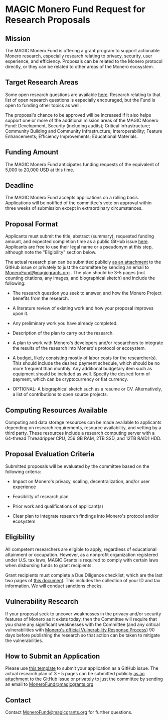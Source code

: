 # MAGIC Monero Fund Request for Research Proposals

## Mission  

The MAGIC Monero Fund is offering a grant program to support actionable Monero research, especially research relating to privacy, security, user experience, and efficiency. Proposals can be related to the Monero protocol directly, or they can be related to other areas of the Monero ecosystem.  

## Target Research Areas  

Some open research questions are available [here](https://github.com/monero-project/research-lab/issues/94). Research relating to that list of open research questions is especially encouraged, but the Fund is open to funding other topics as well.  

The proposal's chance to be approved will be increased if it also helps support one or more of the additional mission areas of the MAGIC Monero Fund: Development, Security (including audits); Critical Infrastructure; Community Building and Community Infrastructure; Interoperability; Feature Enhancements; Efficiency Improvements; Educational Materials.  

## Funding Amount  

The MAGIC Monero Fund anticipates funding requests of the equivalent of 5,000 to 20,000 USD at this time.  

## Deadline  

The MAGIC Monero Fund accepts applications on a rolling basis. Applications will be notified of the committee's vote on approval within three weeks of submission except in extraordinary circumstances.  

## Proposal Format  

Applicants must submit the title, abstract (summary), requested funding amount, and expected completion time as a public GitHub issue [here](https://github.com/MAGICGrants/Monero-Fund/issues/new?assignees=&labels=&template=grant-application.md&title=[Grant+Title]). Applicants are free to use their legal name or a pseudonym at this step, although note the "Eligibility" section below.  

The actual research plan can be submitted publicly [as an attachment](https://docs.github.com/en/get-started/writing-on-github/working-with-advanced-formatting/attaching-files) to the GitHub issue or privately to just the committee by sending an email to MoneroFund@magicgrants.org . The plan should be 3-5 pages (not counting citations, any images, and biographical sketch) and include the following:  

*   The research question you seek to answer, and how the Monero Project benefits from the research.  
    
*   A literature review of existing work and how your proposal improves upon it.  
    
*   Any preliminary work you have already completed.  
    
*   Description of the plan to carry out the research.  
    
*   A plan to work with Monero's developers and/or researchers to integrate the results of the research into Monero's protocol or ecosystem.  
    
*   A budget, likely consisting mostly of labor costs for the researcher(s). This should include the desired payment schedule, which should be no more frequent than monthly. Any additional budgetary item such as equipment should be included as well. Specify the desired form of payment, which can be cryptocurrency or fiat currency.  
    
*   OPTIONAL: A biographical sketch such as a resume or CV. Alternatively, a list of contributions to open source projects.  
    

## Computing Resources Available  

Computing and data storage resources can be made available to applicants depending on research requirements, resource availability, and vetting by a third party. These resources include a research computing server with a 64-thread Threadripper CPU, 256 GB RAM, 2TB SSD, and 12TB RAID1 HDD.

## Proposal Evaluation Criteria  

Submitted proposals will be evaluated by the committee based on the following criteria:  

*   Impact on Monero's privacy, scaling, decentralization, and/or user experience  
    
*   Feasibility of research plan  
    
*   Prior work and qualifications of applicant(s)  
    
*   Clear plan to integrate research findings into Monero's protocol and/or ecosystem  
    

## Eligibility  

All competent researchers are eligible to apply, regardless of educational attainment or occupation. However, as a nonprofit organization registered under U.S. tax laws, MAGIC Grants is required to comply with certain laws when disbursing funds to grant recipients.  

Grant recipients must complete a Due Diligence checklist, which are the last two pages of [this document](https://magicgrants.org/funds/MAGIC%20Fund%20Grant%20Disbursement%20Process%20and%20Requirements.pdf). This includes the collection of your ID and tax information. We will conduct sanctions checks.  

## Vulnerability Research  

If your proposal seek to uncover weaknesses in the privacy and/or security features of Monero as it exists today, then the Committee will require that you share any significant weaknesses with the Committee (and any critical vulnerabilities with [Monero's official Vulnerability Response Process](https://github.com/monero-project/meta/blob/master/VULNERABILITY_RESPONSE_PROCESS.md)) 90 days before publishing the research so that action can be taken to mitigate the vulnerabilities.

## How to Submit an Application

Please use [this template](https://github.com/MAGICGrants/Monero-Fund/edit/main/.github/ISSUE_TEMPLATE/grant-application.md) to submit your application as a GitHub issue. The actual research plan of 3 - 5 pages can be submitted publicly [as an attachment](https://docs.github.com/en/get-started/writing-on-github/working-with-advanced-formatting/attaching-files) to the GitHub issue or privately to just the committee by sending an email to MoneroFund@magicgrants.org

## Contact  

Contact MoneroFund@magicgrants.org for further questions.
